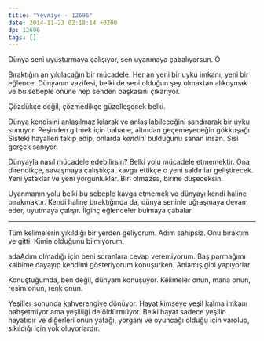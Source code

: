 ```yaml
---
title: "Yevmiye - 12696"
date: 2014-11-23 02:18:14 +0200
dp: 12696
tags: []
---
```


Dünya seni uyuşturmaya çalışıyor, sen uyanmaya çabalıyorsun. Ö

Bıraktığın an yıkılacağın bir mücadele. Her an yeni bir uyku imkanı,
yeni bir eğlence. Dünyanın vazifesi, belki de seni olduğun şey olmaktan
alıkoymak ve bu sebeple önüne hep senden başkasını çıkarıyor.

Çözdükçe değil, çözmedikçe güzelleşecek belki.

Dünya kendisini anlaşılmaz kılarak ve anlaşılabileceğini sandırarak bir
uyku sunuyor. Peşinden gitmek için bahane, altından geçemeyeceğin
gökkuşağı. Sisteki hayalleri takip edip, onlarda *kendini* bulduğunu
sanan insan. Sisi gerçek sanıyor.

Dünyayla nasıl mücadele edebilirsin? Belki yolu mücadele etmemektir. Ona
direndikçe, savaşmaya çalıştıkça, kavga ettikçe o yeni saldırılar
geliştirecek. Yeni yataklar ve yeni yorgunluklar. Biri olmazsa, birine
düşeceksin.

Uyanmanın yolu belki bu sebeple kavga etmemek ve dünyayı kendi haline
bırakmaktır. Kendi haline bıraktığında da, dünya seninle uğraşmaya devam
eder, uyutmaya çalışır. İlginç eğlenceler bulmaya çabalar.

--------------

Tüm kelimelerin yıkıldığı bir yerden geliyorum. Adım sahipsiz. Onu
bıraktım ve gitti. Kimin olduğunu bilmiyorum.

adaAdım olmadığı için beni soranlara cevap veremiyorum. Baş parmağımı
kalbime dayayıp kendimi gösteriyorum konuşurken. Anlamış gibi
yapıyorlar.

Konuştuğumda, ben değil, dünyam konuşuyor. Kelimeler onun, mana onun,
resim onun, renk onun.

Yeşiller sonunda kahverengiye dönüyor. Hayat kimseye yeşil kalma imkanı
bahşetmiyor ama yeşilliği de öldürmüyor. Belki hayat sadece yeşilin
hayatıdır ve diğerleri onun yatağı, yorganı ve oyuncağı olduğu için
varolup, sıkıldığı için yok oluyorlardır.

